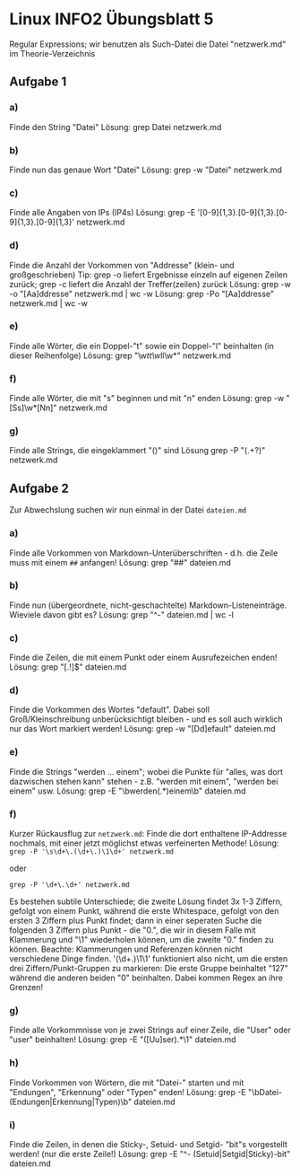 # Linux INFO2 Übungsblatt 5

Regular Expressions; wir benutzen als Such-Datei die Datei "netzwerk.md" im
Theorie-Verzeichnis

## Aufgabe 1
### a)
Finde den String "Datei"
Lösung: grep Datei netzwerk.md

### b)
Finde nun das genaue Wort "Datei"
Lösung: grep -w "Datei" netzwerk.md

### c)
Finde alle Angaben von IPs (IP4s)
Lösung: grep -E '[0-9]{1,3}\.[0-9]{1,3}\.[0-9]{1,3}\.[0-9]{1,3}' netzwerk.md

### d)
Finde die Anzahl der Vorkommen von "Addresse" (klein- und großgeschrieben)
Tip: grep -o liefert Ergebnisse einzeln auf eigenen Zeilen zurück; grep -c
liefert die Anzahl der Treffer(zeilen) zurück
Lösung: grep -w -o "[Aa]ddresse" netzwerk.md | wc -w
Lösung: grep -Po "[Aa]ddresse" netzwerk.md | wc -w

### e)
Finde alle Wörter, die ein Doppel-"t" sowie ein Doppel-"l" beinhalten
(in dieser Reihenfolge)
Lösung: grep "\w*tt\w*ll\w*" netzwerk.md

### f)
Finde alle Wörter, die mit "s" beginnen und mit "n" enden
Lösung: grep -w "[Ss]\w*[Nn]" netzwerk.md

### g)
Finde alle Strings, die eingeklammert "()" sind
Lösung grep -P "\(.+?\)" netzwerk.md



## Aufgabe 2
Zur Abwechslung suchen wir nun einmal in der Datei `dateien.md`

### a)
Finde alle Vorkommen von Markdown-Unterüberschriften - d.h. die Zeile muss mit
einem `##` anfangen!
Lösung: grep "##" dateien.md

### b)
Finde nun (übergeordnete, nicht-geschachtelte) Markdown-Listeneinträge. Wieviele
davon gibt es?
Lösung: grep "^-" dateien.md | wc -l

### c)
Finde die Zeilen, die mit einem Punkt oder einem Ausrufezeichen enden!
Lösung: grep "[\.\!]$" dateien.md

### d)
Finde die Vorkommen des Wortes "default". Dabei soll Groß/Kleinschreibung
unberücksichtigt bleiben - und es soll auch wirklich nur das Wort markiert
werden!
Lösung: grep -w "[Dd]efault" dateien.md

### e)
Finde die Strings "werden ... einem"; wobei die Punkte für "alles, was dort
dazwischen stehen kann" stehen - z.B. "werden mit einem", "werden bei einem"
usw.
Lösung: grep -E "\bwerden(.*)einem\b" dateien.md

### f)
Kurzer Rückausflug zur `netzwerk.md`: Finde die dort enthaltene IP-Addresse
nochmals, mit einer jetzt möglichst etwas verfeinerten Methode!
Lösung: `grep -P '\s\d+\.(\d+\.)\1\d+' netzwerk.md`

oder

`grep -P '\d+\.\d+' netzwerk.md`

Es bestehen subtile Unterschiede; die zweite Lösung findet 3x 1-3 Ziffern,
gefolgt von einem Punkt, während die erste Whitespace, gefolgt von den ersten 3
Ziffern plus Punkt findet; dann in einer seperaten Suche die folgenden 3 Ziffern
plus Punkt - die "0.", die wir in diesem Falle mit Klammerung und "\1"
wiederholen können, um die zweite "0." finden zu können.
Beachte: Klammerungen und Referenzen können nicht verschiedene Dinge finden.
'(\d+\.)\1\1' funktioniert also nicht, um die ersten drei Ziffern/Punkt-Gruppen
zu markieren: Die erste Gruppe beinhaltet "127" während die anderen beiden "0"
beinhalten. Dabei kommen Regex an ihre Grenzen!

### g)
Finde alle Vorkommnisse von je zwei Strings auf einer Zeile, die "User"
oder "user" beinhalten!
Lösung: grep -E "([Uu]ser).*\1" dateien.md


### h)
Finde Vorkommen von Wörtern, die mit "Datei-" starten und mit "Endungen",
"Erkennung" oder "Typen" enden!
Lösung: grep -E "\bDatei-(Endungen|Erkennung|Typen)\b" dateien.md

### i)
Finde die Zeilen, in denen die Sticky-, Setuid- und Setgid- "bit"s vorgestellt
werden! (nur die erste Zeile!)
Lösung: grep -E "^- (Setuid|Setgid|Sticky)-bit" dateien.md


